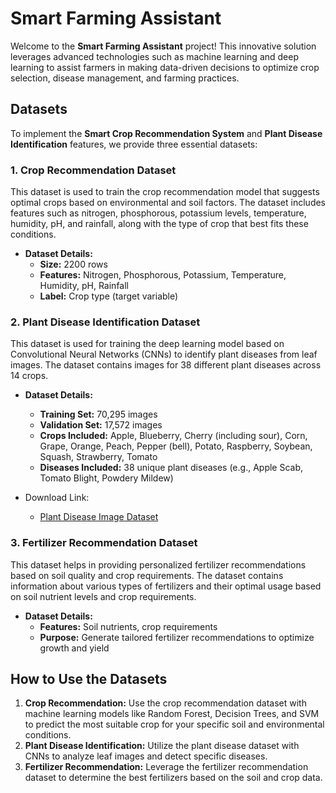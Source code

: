# Smart Farming Assistant

Welcome to the **Smart Farming Assistant** project! This innovative solution leverages advanced technologies such as machine learning and deep learning to assist farmers in making data-driven decisions to optimize crop selection, disease management, and farming practices.

## Datasets
To implement the **Smart Crop Recommendation System** and **Plant Disease Identification** features, we provide three essential datasets:

### 1. **Crop Recommendation Dataset**
This dataset is used to train the crop recommendation model that suggests optimal crops based on environmental and soil factors. The dataset includes features such as nitrogen, phosphorous, potassium levels, temperature, humidity, pH, and rainfall, along with the type of crop that best fits these conditions.

- **Dataset Details:**
  - **Size:** 2200 rows
  - **Features:** Nitrogen, Phosphorous, Potassium, Temperature, Humidity, pH, Rainfall
  - **Label:** Crop type (target variable)

### 2. **Plant Disease Identification Dataset**
This dataset is used for training the deep learning model based on Convolutional Neural Networks (CNNs) to identify plant diseases from leaf images. The dataset contains images for 38 different plant diseases across 14 crops.

- **Dataset Details:**
  - **Training Set:** 70,295 images
  - **Validation Set:** 17,572 images
  - **Crops Included:** Apple, Blueberry, Cherry (including sour), Corn, Grape, Orange, Peach, Pepper (bell), Potato, Raspberry, Soybean, Squash, Strawberry, Tomato
  - **Diseases Included:** 38 unique plant diseases (e.g., Apple Scab, Tomato Blight, Powdery Mildew)
 
- Download Link:
  - [Plant Disease Image Dataset](https://www.kaggle.com/code/vad13irt/plant-disease-classification)
 
### 3. **Fertilizer Recommendation Dataset**
This dataset helps in providing personalized fertilizer recommendations based on soil quality and crop requirements. The dataset contains information about various types of fertilizers and their optimal usage based on soil nutrient levels and crop requirements.

- **Dataset Details:**
  - **Features:** Soil nutrients, crop requirements
  - **Purpose:** Generate tailored fertilizer recommendations to optimize growth and yield

## How to Use the Datasets
1. **Crop Recommendation:** Use the crop recommendation dataset with machine learning models like Random Forest, Decision Trees, and SVM to predict the most suitable crop for your specific soil and environmental conditions.
2. **Plant Disease Identification:** Utilize the plant disease dataset with CNNs to analyze leaf images and detect specific diseases.
3. **Fertilizer Recommendation:** Leverage the fertilizer recommendation dataset to determine the best fertilizers based on the soil and crop data.


